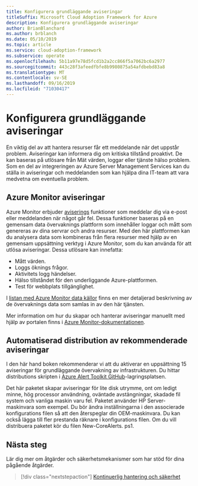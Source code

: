 ```yaml
---
title: Konfigurera grundläggande aviseringar
titleSuffix: Microsoft Cloud Adoption Framework for Azure
description: Konfigurera grundläggande aviseringar
author: BrianBlanchard
ms.author: brblanch
ms.date: 05/10/2019
ms.topic: article
ms.service: cloud-adoption-framework
ms.subservice: operate
ms.openlocfilehash: 5b11a97e78d5fcd1b2a2cc866f5a7062bc6a2977
ms.sourcegitcommit: 443c28f3afeedfbfe8b9980875a54afdbebd83a8
ms.translationtype: MT
ms.contentlocale: sv-SE
ms.lasthandoff: 09/16/2019
ms.locfileid: "71030417"
---
```

# <a name="set-up-basic-alerts"></a>Konfigurera grundläggande aviseringar

En viktig del av att hantera resurser får ett meddelande när det uppstår problem. Aviseringar kan informera dig om kritiska tillstånd proaktivt. De kan baseras på utlösare från Mät värden, loggar eller tjänste hälso problem. Som en del av integreringen av Azure Server Management Services kan du ställa in aviseringar och meddelanden som kan hjälpa dina IT-team att vara medvetna om eventuella problem.

## <a name="azure-monitor-alerts"></a>Azure Monitor aviseringar

Azure Monitor erbjuder [aviserings](https://docs.microsoft.com/azure/azure-monitor/platform/alerts-overview) funktioner som meddelar dig via e-post eller meddelanden när något går fel. Dessa funktioner baseras på en gemensam data övervaknings plattform som innehåller loggar och mått som genereras av dina servrar och andra resurser. Med den här plattformen kan du analysera data som kombineras från flera resurser med hjälp av en gemensam uppsättning verktyg i Azure Monitor, som du kan använda för att utlösa aviseringar. Dessa utlösare kan innefatta:

- Mått värden.
- Loggs öknings frågor.
- Aktivitets logg händelser.
- Hälso tillståndet för den underliggande Azure-plattformen.
- Test för webbplats tillgänglighet.

I [listan med Azure Monitor data källor](https://docs.microsoft.com/azure/azure-monitor/platform/data-sources) finns en mer detaljerad beskrivning av de övervaknings data som samlas in av den här tjänsten.

Mer information om hur du skapar och hanterar aviseringar manuellt med hjälp av portalen finns i [Azure Monitor-dokumentationen](https://docs.microsoft.com/azure/azure-monitor/platform/alerts-metric).

## <a name="automated-deployment-of-recommended-alerts"></a>Automatiserad distribution av rekommenderade aviseringar

I den här hand boken rekommenderar vi att du aktiverar en uppsättning 15 aviseringar för grundläggande övervakning av infrastrukturen. Du hittar distributions skripten i [Azure Alert Toolkit GitHub](https://github.com/Microsoft/manageability-toolkits)-lagringsplatsen.

Det här paketet skapar aviseringar för lite disk utrymme, ont om ledigt minne, hög processor användning, oväntade avstängningar, skadade fil system och vanliga maskin varu fel. Paketet använder HP Server-maskinvara som exempel. Du bör ändra inställningarna i den associerade konfigurations filen så att den återspeglar din OEM-maskinvara. Du kan också lägga till fler prestanda räknare i konfigurations filen. Om du vill distribuera paketet kör du filen New-CoreAlerts. ps1.

## <a name="next-steps"></a>Nästa steg

Lär dig mer om åtgärder och säkerhetsmekanismer som har stöd för dina pågående åtgärder.

> [!div class="nextstepaction"]
> [Kontinuerlig hantering och säkerhet](./ongoing-management-overview.md)
